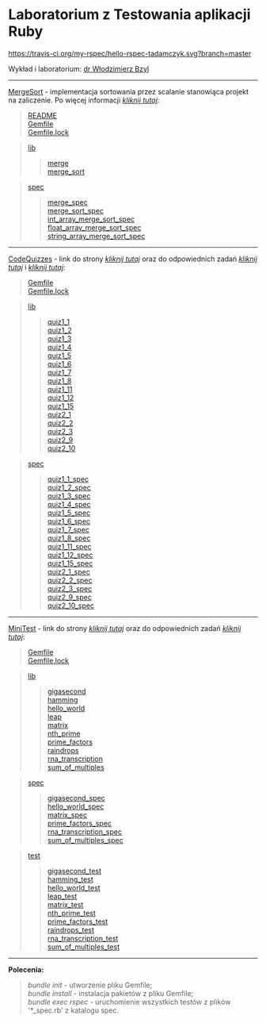 # Laboratorium z Testowania aplikacji Ruby

https://travis-ci.org/my-rspec/hello-rspec-tadamczyk.svg?branch=master

Wykład i laboratorium: [dr Włodzimierz Bzyl](https://github.com/egzamin/tar)

********************************

[MergeSort](MergeSort) - implementacja sortowania przez scalanie stanowiąca projekt na zaliczenie. Po więcej informacji [_kliknij tutaj_](MergeSort/README.md):
> [README](MergeSort/README.md)  
> [Gemfile](MergeSort/Gemfile)  
> [Gemfile.lock](MergeSort/Gemfile.lock)

> [lib](MergeSort/lib)
>> [merge](MergeSort/lib/merge.rb)  
>> [merge_sort](MergeSort/lib/merge_sort.rb)

> [spec](MergeSort/spec)
>> [merge_spec](MergeSort/spec/merge_spec.rb)  
>> [merge_sort_spec](MergeSort/spec/merge_sort_spec.rb)  
>> [int_array_merge_sort_spec](MergeSort/spec/int_array_merge_sort_spec.rb)  
>> [float_array_merge_sort_spec](MergeSort/spec/float_array_merge_sort_spec.rb)  
>> [string_array_merge_sort_spec](MergeSort/spec/string_array_merge_sort_spec.rb)

********************************

[CodeQuizzes](CodeQuizzes) - link do strony [_kliknij tutaj_](http://www.codequizzes.com) oraz do odpowiednich zadań [_kliknij tutaj_](http://www.codequizzes.com/ruby/test-driven-development/strings-integers-tdd) i [_kliknij tutaj_](http://www.codequizzes.com/ruby/test-driven-development/rspec-arrays-expectations):
> [Gemfile](CodeQuizzes/Gemfile)  
> [Gemfile.lock](CodeQuizzes/Gemfile.lock)

> [lib](CodeQuizzes/lib)
>> [quiz1_1](CodeQuizzes/lib/quiz1_1.rb)  
>> [quiz1_2](CodeQuizzes/lib/quiz1_2.rb)  
>> [quiz1_3](CodeQuizzes/lib/quiz1_3.rb)  
>> [quiz1_4](CodeQuizzes/lib/quiz1_4.rb)  
>> [quiz1_5](CodeQuizzes/lib/quiz1_5.rb)  
>> [quiz1_6](CodeQuizzes/lib/quiz1_6.rb)  
>> [quiz1_7](CodeQuizzes/lib/quiz1_7.rb)  
>> [quiz1_8](CodeQuizzes/lib/quiz1_8.rb)  
>> [quiz1_11](CodeQuizzes/lib/quiz1_11.rb)  
>> [quiz1_12](CodeQuizzes/lib/quiz1_12.rb)  
>> [quiz1_15](CodeQuizzes/lib/quiz1_15.rb)  
>> [quiz2_1](CodeQuizzes/lib/quiz2_1.rb)  
>> [quiz2_2](CodeQuizzes/lib/quiz2_2.rb)  
>> [quiz2_3](CodeQuizzes/lib/quiz2_3.rb)  
>> [quiz2_9](CodeQuizzes/lib/quiz2_9.rb)  
>> [quiz2_10](CodeQuizzes/lib/quiz2_10.rb)

> [spec](CodeQuizzes/spec)
>> [quiz1_1_spec](CodeQuizzes/spec/quiz1_1_spec.rb)  
>> [quiz1_2_spec](CodeQuizzes/spec/quiz1_2_spec.rb)  
>> [quiz1_3_spec](CodeQuizzes/spec/quiz1_3_spec.rb)  
>> [quiz1_4_spec](CodeQuizzes/spec/quiz1_4_spec.rb)  
>> [quiz1_5_spec](CodeQuizzes/spec/quiz1_5_spec.rb)  
>> [quiz1_6_spec](CodeQuizzes/spec/quiz1_6_spec.rb)  
>> [quiz1_7_spec](CodeQuizzes/spec/quiz1_7_spec.rb)  
>> [quiz1_8_spec](CodeQuizzes/spec/quiz1_8_spec.rb)  
>> [quiz1_11_spec](CodeQuizzes/spec/quiz1_11_spec.rb)  
>> [quiz1_12_spec](CodeQuizzes/spec/quiz1_12_spec.rb)  
>> [quiz1_15_spec](CodeQuizzes/spec/quiz1_15_spec.rb)  
>> [quiz2_1_spec](CodeQuizzes/spec/quiz2_1_spec.rb)  
>> [quiz2_2_spec](CodeQuizzes/spec/quiz2_2_spec.rb)  
>> [quiz2_3_spec](CodeQuizzes/spec/quiz2_3_spec.rb)  
>> [quiz2_9_spec](CodeQuizzes/spec/quiz2_9_spec.rb)  
>> [quiz2_10_spec](CodeQuizzes/spec/quiz2_10_spec.rb)

********************************

[MiniTest](MiniTest) - link do strony [_kliknij tutaj_](http://exercism.io/) oraz do odpowiednich zadań [_kliknij tutaj_](http://exercism.io/languages/ruby/exercises):
> [Gemfile](MiniTest/Gemfile)  
> [Gemfile.lock](MiniTest/Gemfile.lock)

> [lib](MiniTest/lib)
>> [gigasecond](MiniTest/lib/gigasecond.rb)  
>> [hamming](MiniTest/lib/hamming.rb)  
>> [hello_world](MiniTest/lib/hello_world.rb)  
>> [leap](MiniTest/lib/leap.rb)  
>> [matrix](MiniTest/lib/matrix.rb)  
>> [nth_prime](MiniTest/lib/nth_prime.rb)  
>> [prime_factors](MiniTest/lib/prime_factors.rb)  
>> [raindrops](MiniTest/lib/raindrops.rb)  
>> [rna_transcription](MiniTest/lib/rna_transcription.rb)  
>> [sum_of_multiples](MiniTest/lib/sum_of_multiples.rb)

> [spec](MiniTest/spec)
>> [gigasecond_spec](MiniTest/spec/gigasecond_spec.rb)  
>> [hello_world_spec](MiniTest/spec/hello_world_spec.rb)  
>> [matrix_spec](MiniTest/spec/matrix_spec.rb)  
>> [prime_factors_spec](MiniTest/spec/prime_factors_spec.rb)  
>> [rna_transcription_spec](MiniTest/spec/rna_transcription_spec.rb)  
>> [sum_of_multiples_spec](MiniTest/spec/sum_of_multiples_spec.rb)

> [test](MiniTest/test)
>> [gigasecond_test](MiniTest/test/gigasecond/gigasecond_test.rb)  
>> [hamming_test](MiniTest/test/hamming/hamming_test.rb)  
>> [hello_world_test](MiniTest/test/hello-world/hello_world_test.rb)  
>> [leap_test](MiniTest/test/leap/leap_test.rb)  
>> [matrix_test](MiniTest/test/matrix/matrix_test.rb)  
>> [nth_prime_test](MiniTest/test/nth-prime/nth_prime_test.rb)  
>> [prime_factors_test](MiniTest/test/prime-factors/prime_factors_test.rb)  
>> [raindrops_test](MiniTest/test/raindrops/raindrops_test.rb)  
>> [rna_transcription_test](MiniTest/test/rna-transcription/rna_transcription_test.rb)  
>> [sum_of_multiples_test](MiniTest/test/sum-of-multiples/sum_of_multiples_test.rb)

********************************

__Polecenia:__

> _bundle init_ - utworzenie pliku Gemfile;  
> _bundle install_ - instalacja pakietów z pliku Gemfile;  
> _bundle exec rspec_  - uruchomienie wszystkich testów z plików '*_spec.rb' z katalogu spec.
